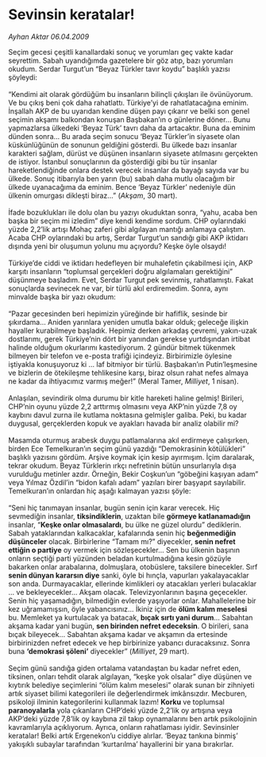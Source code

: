 # Sevinsin keratalar!

*Ayhan Aktar 06.04.2009*

<div class="taraf_structure_2col_1zq">
<div class="margen_n">



 <p>Seçim gecesi çeşitli kanallardaki sonuç ve yorumları geç vakte kadar seyrettim. Sabah uyandığımda gazetelere bir göz atıp, bazı yorumları okudum. Serdar Turgut’un “Beyaz Türkler tavır koydu” başlıklı yazısı şöyleydi: <br/><br/>“Kendimi ait olarak gördüğüm bu insanların bilinçli çıkışları ile övünüyorum. Ve bu çıkış beni çok daha rahatlattı. Türkiye’yi de rahatlatacağına eminim. İnşallah AKP de bu uyarıdan kendine düşen payı çıkarır ve belki son genel seçimin akşamı balkondan konuşan Başbakan’ın o günlerine döner... Bunu yapmazlarsa ülkedeki ‘Beyaz Türk’ tavrı daha da artacaktır. Buna da eminim dünden sonra... Bu arada seçim sonucu ‘Beyaz Türkler’in siyasete olan küskünlüğünün de sonunun geldiğini gösterdi. Bu ülkede bazı insanlar karakteri sağlam, dürüst ve düşünen insanların siyasete atılmasını gerçekten de istiyor. İstanbul sonuçlarının da gösterdiği gibi bu tür insanlar hareketlendiğinde onlara destek verecek insanlar da bayağı sayıda var bu ülkede. Sonuç itibarıyla ben yarın (bu) sabah daha mutlu olacağım bir ülkede uyanacağıma da eminim. Bence ‘Beyaz Türkler’ nedeniyle dün ülkenin omurgası dikleşti biraz...” (<i>Akşam</i>, 30 mart). <br/><br/>İfade bozuklukları ile dolu olan bu yazıyı okuduktan sonra, “yahu, acaba ben başka bir seçim mi izledim” diye kendi kendime sordum. CHP oylarındaki yüzde 2,2’lik artışı Mohaç zaferi gibi algılayan mantığı anlamaya çalıştım. Acaba CHP oylarındaki bu artış, Serdar Turgut’un sandığı gibi AKP iktidarı dışında yeni bir oluşumun yolunu mu açıyordu? Keşke öyle olsaydı! <br/><br/>Türkiye’de ciddi ve iktidarı hedefleyen bir muhalefetin çıkabilmesi için, AKP karşıtı insanların “toplumsal gerçekleri doğru algılamaları gerektiğini” düşünmeye başladım. Evet, Serdar Turgut pek sevinmiş, rahatlamıştı. Fakat sonuçlarda sevinecek ne var, bir türlü akıl erdiremedim. Sonra, aynı minvalde başka bir yazı okudum: <br/><br/>“Pazar gecesinden beri hepimizin yüreğinde bir hafiflik, sesinde bir şıkırdama... Aniden yarınlara yeniden umutla bakar olduk; geleceğe ilişkin hayaller kurabilmeye başladık. Hepimiz derken arkadaş çevremi, yakın-uzak dostlarımı, gerek Türkiye’nin dört bir yanından gerekse yurtdışından irtibat halinde olduğum okurlarımı kastediyorum. 2 gündür bitmek tükenmek bilmeyen bir telefon ve e-posta trafiği içindeyiz. Birbirimizle öylesine iştiyakla konuşuyoruz ki ... laf bitmiyor bir türlü. Başbakan’ın Putin’leşmesine ve bizlerin de ötekileşme tehlikesine karşı, biraz olsun rahat nefes almaya ne kadar da ihtiyacımız varmış meğer!” (Meral Tamer, <i>Milliyet</i>, 1 nisan). <br/><br/>Anlaşılan, sevindirik olma durumu bir kitle hareketi haline gelmiş! Birileri, CHP’nin oyunu yüzde 2,2 arttırmış olmasını veya AKP’nin yüzde 7,8 oy kaybını davul zurna ile kutlama noktasına gelmişler galiba. Peki, bu kadar duygusal, gerçeklerden kopuk ve ayakları havada bir analiz olabilir mi? <br/><br/>Masamda oturmuş arabesk duygu patlamalarına akıl erdirmeye çalışırken, birden Ece Temelkuran’ın seçim günü yazdığı “Demokrasinin kötülükleri” başlıklı yazısını gördüm. Arşive koymak için kesip ayırmışım. İçim daralarak, tekrar okudum. Beyaz Türklerin ırkçı nefretinin bütün unsurlarıyla dışa vurulduğu metinler azdır. Örneğin, Bekir Coşkun’un “göbeğini kaşıyan adam” veya Yılmaz Özdil’in “bidon kafalı adam” yazıları birer başyapıt sayılabilir. Temelkuran’ın onlardan hiç aşağı kalmayan yazısı şöyle: <br/><br/>“Seni hiç tanımayan insanlar, bugün senin için karar verecek. Hiç sevmediğin insanlar, <b>tiksindiklerin</b>, uzaktan bile <b>görmeye katlanamadığın</b> insanlar, “<b>Keşke onlar olmasalardı</b>, bu ülke ne güzel olurdu” dediklerin. Sabah yataklarından kalkacaklar, kafalarında senin hiç <b>beğenmediğin düşünceler</b> olacak. Birbirlerine “Tamam mı?” diyecekler, <b>senin nefret ettiğin o partiye</b> oy vermek için sözleşecekler... Sen bu ülkenin başının onların seçtiği parti yüzünden beladan kurtulmadığına kesin gözüyle bakarken onlar arabalarına, dolmuşlara, otobüslere, taksilere binecekler. Sırf <b>senin dünyan kararsın diye</b> sanki, öyle bi hınçla, vapurları yakalayacaklar son anda. Durmayacaklar, ellerinde kimlikleri oy atacakları yerleri bulacaklar ... ve bekleyecekler... Akşam olacak. Televizyonlarının başına geçecekler. Senin hiç yaşamadığın, bilmediğin evlerde yaşıyorlar onlar. Mahallelerine bir kez uğramamışsın, öyle yabancısınız... İkiniz için de <b>ölüm kalım meselesi</b> bu. Memleket ya kurtulacak ya batacak, <b>bıçak sırtı yani durum</b>... Sabahtan akşama kadar yani bugün, <b>sen birinden nefret edeceksin</b>. O birileri, sana bıçak bileyecek... Sabahtan akşama kadar ve akşamın da ertesinde birbirinizden nefret edecek ve hep birbirinize yabancı duracaksınız. Sonra buna <b>‘demokrasi şöleni’</b> diyecekler” (<i>Milliyet</i>, 29 mart). <br/><br/>Seçim günü sandığa giden ortalama vatandaştan bu kadar nefret eden, tiksinen, onları tehdit olarak algılayan, “keşke yok olsalar” diye düşünen ve kıytırık belediye seçimlerini “ölüm kalım meselesi” olarak sunan bir zihniyeti artık siyaset bilimi kategorileri ile değerlendirmek imkânsızdır. Mecburen, psikoloji ilminin kategorilerini kullanmak lazım! <b>Korku</b> ve toplumsal <b>paranoyalarla</b> yola çıkanların CHP’deki yüzde 2,2’lik oy artışına veya AKP’deki yüzde 7,8’lik oy kaybına zil takıp oynamalarını ben artık psikolojinin kavramlarıyla açıklıyorum. Ayrıca, onların rahatlaması iyidir. Sevinsinler keratalar! Belki artık Ergenekon’u ciddiye alırlar. ‘Beyaz tankına binmiş’ yakışıklı subaylar tarafından ‘kurtarılma’ hayallerini bir yana bırakırlar.</p>
<br/>
<br/>
<br/>



<br/>


<div id="taraf_not">
</div>

</div>


</div>
